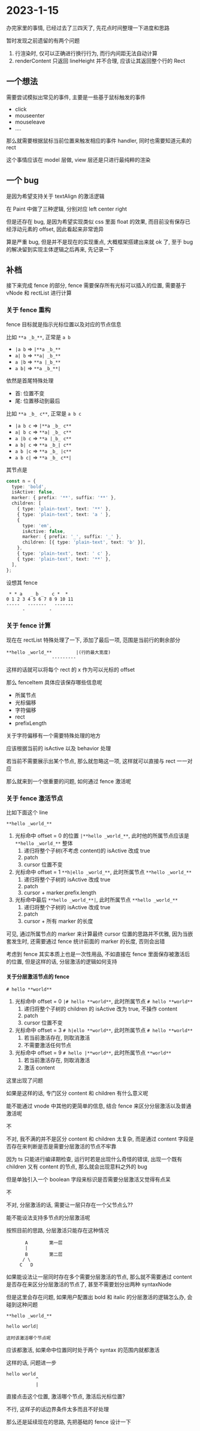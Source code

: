 # 2023-1-15

办完家里的事情, 已经过去了三四天了, 先花点时间整理一下进度和思路

暂时发现之前遗留的有两个问题

1. 行渲染时, 仅可以正确进行换行行为, 而行内间距无法自动计算
2. renderContent 只返回 lineHeight 并不合理, 应该让其返回整个行的 Rect

## 一个想法

需要尝试模拟出常见的事件, 主要是一些基于鼠标触发的事件

- click
- mouseenter
- mouseleave
- ....

那么就需要根据鼠标当前位置来触发相应的事件 handler, 同时也需要知道元素的 rect

这个事情应该在 model 层做, view 层还是只进行最纯粹的渲染

## 一个 bug

是因为希望支持关于 textAlign 的激活逻辑

在 Paint 中做了三种逻辑, 分别对应 left center right

但是还存在 bug, 是因为希望实现类似 css 里面 float 的效果, 而目前没有保存已经浮动元素的 offset, 因此看起来非常诡异

算是严重 bug, 但是并不是现在的实现重点, 大概框架搭建出来就 ok 了, 至于 bug 的解决留到实现主体逻辑之后再来, 先记录一下

## 补档

接下来完成 fence 的部分, fence 需要保存所有光标可以插入的位置, 需要基于 vNode 和 rectList 进行计算

### 关于 fence 重构

fence 目标就是指示光标位置以及对应的节点信息

比如 `**a _b_**`, 正常是 `a b`

- `|a b` => `|**a _b_**`
- `a| b` => `**a| _b_**`
- `a |b` => `**a |_b_**`
- `a b|` => `**a _b_**|`

依然是首尾特殊处理

- 首: 位置不变
- 尾: 位置移动到最后

比如 `**a _b_ c**`, 正常是 `a b c`

- `|a b c` => `|**a _b_ c**`
- `a| b c` => `**a| _b_ c**`
- `a |b c` => `**a |_b_ c**`
- `a b| c` => `**a _b_| c**`
- `a b |c` => `**a _b_ |c**`
- `a b c|` => `**a _b_ c**|`

其节点是

```typescript
const n = {
  type: 'bold',
  isActive: false,
  marker: { prefix: '**', suffix: '**' },
  children: [
    { type: 'plain-text', text: '**' },
    { type: 'plain-text', text: 'a ' },
    {
      type: 'em',
      isActive: false,
      marker: { prefix: '_', suffix: '_' },
      children: [{ type: 'plain-text', text: 'b' }],
    },
    { type: 'plain-text', text: ' c' },
    { type: 'plain-text', text: '**' },
  ],
};
```

设想其 fence

```text
 * * a   _ b _   c *  *
0 1 2 3 4 5 6 7 8 9 10 11
-----   -------   -------
      -         -
```

### 关于 fence 计算

现在在 rectList 特殊处理了一下, 添加了最后一项, 范围是当前行的剩余部分

```text
**hello _world_**         |(行的最大宽度)
                 ---------
```

这样的话就可以将每个 rect 的 x 作为可以光标的 offset

那么 fenceItem 具体应该保存哪些信息呢

- 所属节点
- 光标偏移
- 字符偏移
- rect
- prefixLength

关于字符偏移有一个需要特殊处理的地方

应该根据当前的 isActive 以及 behavior 处理

若当前不需要展示出某个节点, 那么就忽略这一项, 这样就可以直接与 rect 一一对应

那么就来到一个很重要的问题, 如何通过 fence 激活呢

### 关于 fence 激活节点

比如下面这个 line

```text
**hello _world_**
```

1. 光标命中 offset = 0 的位置 `|**hello _world_**`, 此时他的所属节点应该是 `**hello _world_**` 整体
   1. 递归将整个子树(不考虑 content)的 isActive 改成 true
   2. patch
   3. cursor 位置不变
2. 光标命中 offset = 1 `**h|ello _world_**`, 此时所属节点 `**hello _world_**`
   1. 递归将整个子树的 isActive 改成 true
   2. patch
   3. cursor + marker.prefix.length
3. 光标命中最后 `**hello _world_**|`, 此时所属节点 `**hello _world_**`
   1. 递归将整个子树的 isActive 改成 true
   2. patch
   3. cursor + 所有 marker 的长度

可见, 通过所属节点的 marker 来计算最终 cursor 位置的思路并不优雅, 因为当嵌套发生时, 还需要通过 fence 统计前面的 marker 的长度, 否则会出错

考虑到 fence 其实本质上也是一次性用品, 不如直接在 fence 里面保存被激活后的位置, 但是这样的话, 分层激活的逻辑如何支持

#### 关于分层激活节点的 fence

```text
# hello **world**
```

1. 光标命中 offset = 0 `|# hello **world**`, 此时所属节点 `# hello **world**`
   1. 递归将整个子树的 children 的 isActive 改为 true, 不操作 content
   2. patch
   3. cursor 位置不变
2. 光标命中 offset = 3 `# h|ello **world**`, 此时所属节点 `# hello **world**`
   1. 若当前激活存在, 则取消激活
   2. 不需要激活任何节点
3. 光标命中 offset = 9 `# hello |**world**`, 此时所属节点 `**world**`
   1. 若当前激活存在, 则取消激活
   2. 激活 content

这里出现了问题

如果是这样的话, 专门区分 content 和 children 有什么意义呢

能不能通过 vnode 中其他的更简单的信息, 结合 fence 来区分分层激活以及普通激活呢

不

不对, 我不满的并不是区分 content 和 children 太复杂, 而是通过 content 字段是否存在来判断是否是需要分层激活的节点不牢靠

因为 ts 只能进行编译期检查, 运行时若是出现什么奇怪的错误, 出现一个既有 children 又有 content 的节点, 那么就会出现意料之外的 bug

但是单独引入一个 boolean 字段来标识是否需要分层激活又觉得有点呆

不

不对, 分层激活的话, 需要让一层只存在一个父节点么??

能不能设法支持多节点的分层激活呢

按照目前的思路, 分层激活只能存在这种情况

```text
       A        第一层
       |
       B        第二层
      / \
     C   D
```

如果能设法让一层同时存在多个需要分层激活的节点, 那么就不需要通过 content 是否存在来区分分层激活的节点了, 甚至不需要划分出两种 syntaxNode

但是这里会存在问题, 如果用户配置出 bold 和 italic 的分层激活的逻辑怎么办, 会碰到这种问题

```text
**hello _world_**

hello world|

这时该激活哪个节点呢
```

应该都激活, 如果命中位置同时处于两个 syntax 的范围内就都激活

这样的话, 问题进一步

```text
hello world
           ^
           |
```

直接点击这个位置, 激活哪个节点, 激活后光标位置?

不行, 这样子的话边界条件太多而且不好处理

那么还是延续现在的思路, 先把基础的 fence 设计一下
